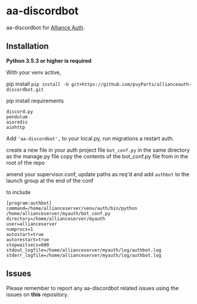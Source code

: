 # aa-discordbot

aa-discordbot for [Alliance Auth](https://gitlab.com/allianceauth/allianceauth).

## Installation

**Python 3.5.3 or higher is required**

With your venv active,

pip install `pip install -U git+https://github.com/pvyParts/allianceauth-discordbot.git`

pip install requirements
```
discord.py
pendulum
aioredis
aiohttp
```
Add `'aa-discordbot',` to your local.py, run migrations a restart auth.

create a new file in your auth project file `bot_conf.py` in the same directory as the manage.py file
copy the contents of the bot_conf.py file from in the root of the repo

amend your supervisor.conf, update paths as req'd and add `authbot` to the launch group at the end of the conf

to include
```
[program:authbot]
command=/home/allianceserver/venv/auth/bin/python /home/allianceserver/myauth/bot_conf.py
directory=/home/allianceserver/myauth
user=allianceserver
numprocs=1
autostart=true
autorestart=true
stopwaitsecs=600
stdout_logfile=/home/allianceserver/myauth/log/authbot.log
stderr_logfile=/home/allianceserver/myauth/log/authbot.log
```


## Issues

Please remember to report any aa-discordbot related issues using the issues on **this** repository.
